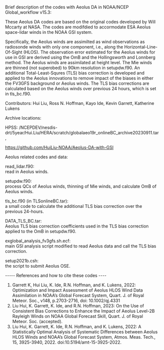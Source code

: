Brief description of the codes with Aeolus DA in NOAA/NCEP Global_workflow v15.3:

These Aeolus DA codes are based on the original codes developed by Will Mccarty at NASA. The codes are modifdied to accormodate ESA Aeolus space-lidar winds in the NOAA GSI system. 

Specifically, the Aeolus winds are assimilted as wind observations as radiosonde winds with only one component, i.e., along the Horizontal-Line-Of-Sight (HLOS). The observation error estimated for the Aeolus winds for use in GSI are derived using the OmB and the Hollingsworth and Lonnberg method. The Aeolus winds are assimilated at height level. The Mie winds are thinned (not superobed) to 90km resolution in setupdw.f90. An additional Total-Least-Squres (TLS) bias correction is developed and applied to the Aeolus innovations to remove impact of the biases in either the FV3GFS background or Aeolus winds. The TLS bias corrections are calculated based on the Aeolus winds over previous 24 hours, which is set in tls_bc.f90. 
 

Contributors: Hui Liu, Ross N. Hoffman, Kayo Ide, Kevin Garrett, Katherine Lukens

Archive locations:    

HPSS:  /NCEPDEV/nesdis-drt/5year/Hui.Liu/HERA/scratch/globalaeo19r_onlineBC_archive20230911.tar,  

https://github.com/HuiLiu-NOAA/Aeolus-DA-with-GSI


Aeolus related codes and data:

read_lidar.f90:   
  read in Aeolus winds.

setupdw.f90:  
  process QCs of Aeolus winds, thinning of Mie winds, and calculate OmB of Aeolus winds.

 tls_bc.f90 (in TLSonlineBC.tar):   
  a small code to calculate the additional TLS bias correction over the previous 24-hours.

DATA_TLS_BC.tar:   
  Aeolus TLS bias correction coefficients used in the TLS bias correction applied to the OmB in setupdw.f90. 

exglobal_analysis_fv3gfs.sh.ecf:   
  main GSI analysis script modified to read Aeolus data and call the TLS bias correction.

setup2021b.csh:   
  the script to submit Aeolus OSE.


----- References and how to cite these codes ----
1.	Garrett K, Hui Liu, K. Ide, R.N. Hoffman, and K. Lukens, 2022: Optimization and Impact Assessment of Aeolus HLOS Wind Data Assimilation in NOAA’s Global Forecast System, Quart. J. of Royal Meteor. Soc., v148, p.2703-2716, doi: 10.1002/qj.4331
2.	Liu Hui, K. Garrett, K. Ide, and R.N. Hoffman, 2023: On the Use of Consistent Bias Corrections to Enhance the Impact of Aeolus Level-2B Rayleigh Winds on NOAA Global Forecast Skill, Quart. J. of Royal Meteor. Soc. (accepted).
3.	Liu Hui, K. Garrett, K. Ide, R.N. Hoffman, and K. Lukens, 2022: A Statistically Optimal Analysis of Systematic Differences between Aeolus HLOS Winds and NOAA’s Global Forecast System, Atmos. Meas. Tech., 15, 3925-3940, 2022. doi:10.5194/amt-15-3925-2022.
